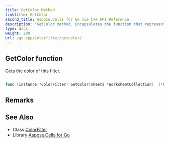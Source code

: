 ```yaml
---
title: GetColor Method 
linktitle: GetColor
second_title: Aspose.Cells for Go via C++ API Reference
description: 'GetColor method. Encapsulates the function that represents getcolor in Go.'
type: docs
weight: 200
url: /go-cpp/colorfilter/getcolor/
---
```


## GetColor function

Gets the color of this filter.

```go

func (instance *ColorFilter) GetColor(sheets *WorksheetCollection)  (*Color,  error) 

```

## Remarks


## See Also

* Class [ColorFilter](../)
* Library [Aspose.Cells for Go](../../)
